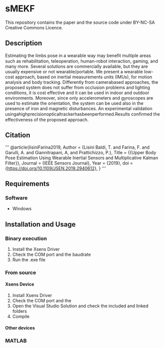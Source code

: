 # sMEKF

This repository contains the paper and the source code under BY-NC-SA Creative Commons Licence.

## Description
Estimating the limbs pose in a wearable way may beneﬁt multiple areas such as rehabilitation, teleoperation, human-robot interaction, gaming, and many more. Several solutions are commercially available, but they are usually expensive or not wearable/portable. We present a wearable low-cost approach, based on inertial measurements units (IMUs), for motion analysis and body tracking. Differently from camerabased approaches, the proposed system does not suffer from occlusion problems and lighting conditions, it is cost effective and it can be used in indoor and outdoor environments. Moreover, since only accelerometers and gyroscopes are used to estimate the orientation, the system can be used also in the presence of iron and magnetic disturbances. An experimental validation usingahighprecisionopticaltrackerhasbeenperformed.Results conﬁrmed the effectiveness of the proposed approach. 

## Citation
'''
@article{lisiniFarina2019,
   Author = {Lisini Baldi, T. and Farina, F. and Garulli, A. and Giannitrapani, A, and Prattichizzo, P.},
   Title = {{Upper Body Pose Estimation Using Wearable Inertial Sensors and Multiplicative Kalman Filter}},
   Journal = {IEEE Sensors Journal},
   Year = {2019},
   doi = 		{https://doi.org/10.1109/JSEN.2019.2940612},
}
'''

## Requirements
### Software
* Windows

## Installation and Usage

### Binary execution

1. Install the Xsens Driver
2. Check the COM port and the baudrate
3. Run the .exe file

### From source

#### Xsens Device
1. Install Xsens Driver
2. Check the COM port and the 
3. Open the Visual Studio Solution and check the included and linked folders
4. Compile

#### Other devices

### MATLAB
